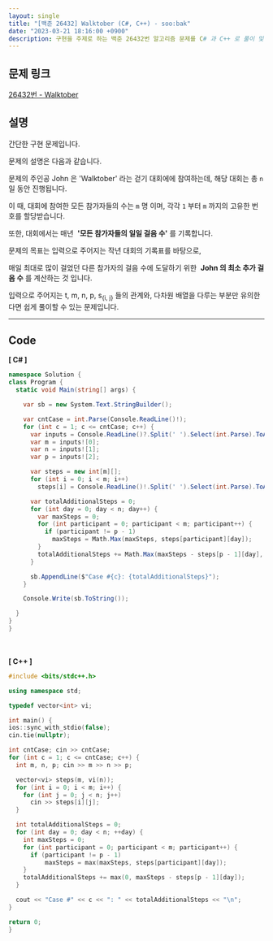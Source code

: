 ```yaml
---
layout: single
title: "[백준 26432] Walktober (C#, C++) - soo:bak"
date: "2023-03-21 18:16:00 +0900"
description: 구현을 주제로 하는 백준 26432번 알고리즘 문제를 C# 과 C++ 로 풀이 및 해설
---
```


## 문제 링크
  [26432번 - Walktober](https://www.acmicpc.net/problem/26432)

## 설명
  간단한 구현 문제입니다. <br>

  문제의 설명은 다음과 같습니다. <br>

  문제의 주인공 John 은 'Walktober' 라는 걷기 대회에에 참여하는데, 해당 대회는 총 `n` 일 동안 진행됩니다.<br>

  이 때, 대회에 참여한 모든 참가자들의 수는 `m` 명 이며, 각각 `1` 부터 `m` 까지의 고유한 번호를 할당받습니다.<br>

  또한, 대회에서는 매년 &nbsp;<b>'모든 참가자들의 일일 걸음 수'</b> 를 기록합니다.<br>

  문제의 목표는 입력으로 주어지는 작년 대회의 기록표를 바탕으로, <br>

  매일 최대로 많이 걸었던 다른 참가자의 걸음 수에 도달하기 위한 &nbsp;<b>John 의 최소 추가 걸음 수</b> 를 계산하는 것 입니다.<br>

  입력으로 주어지는 t, m, n, p, s<sub>{i, j}</sub> 들의 관계와, 다차원 배열을 다루는 부분만 유의한다면 쉽게 풀이할 수 있는 문제입니다.<br>

- - -

## Code
<b>[ C# ] </b>
<br>

  ```c#
namespace Solution {
  class Program {
    static void Main(string[] args) {

      var sb = new System.Text.StringBuilder();

      var cntCase = int.Parse(Console.ReadLine()!);
      for (int c = 1; c <= cntCase; c++) {
        var inputs = Console.ReadLine()?.Split(' ').Select(int.Parse).ToArray();
        var m = inputs![0];
        var n = inputs![1];
        var p = inputs![2];

        var steps = new int[m][];
        for (int i = 0; i < m; i++)
          steps[i] = Console.ReadLine()!.Split(' ').Select(int.Parse).ToArray();

        var totalAdditionalSteps = 0;
        for (int day = 0; day < n; day++) {
          var maxSteps = 0;
          for (int participant = 0; participant < m; participant++) {
            if (participant != p - 1)
              maxSteps = Math.Max(maxSteps, steps[participant][day]);
          }
          totalAdditionalSteps += Math.Max(maxSteps - steps[p - 1][day], 0);
        }

        sb.AppendLine($"Case #{c}: {totalAdditionalSteps}");
      }

      Console.Write(sb.ToString());

    }
  }
}
  ```
<br><br>
<b>[ C++ ] </b>
<br>

  ```c++
#include <bits/stdc++.h>

using namespace std;

typedef vector<int> vi;

int main() {
  ios::sync_with_stdio(false);
  cin.tie(nullptr);

  int cntCase; cin >> cntCase;
  for (int c = 1; c <= cntCase; c++) {
    int m, n, p; cin >> m >> n >> p;

    vector<vi> steps(m, vi(n));
    for (int i = 0; i < m; i++) {
      for (int j = 0; j < n; j++)
        cin >> steps[i][j];
    }

    int totalAdditionalSteps = 0;
    for (int day = 0; day < n; ++day) {
      int maxSteps = 0;
      for (int participant = 0; participant < m; participant++) {
        if (participant != p - 1)
            maxSteps = max(maxSteps, steps[participant][day]);
      }
      totalAdditionalSteps += max(0, maxSteps - steps[p - 1][day]);
    }

    cout << "Case #" << c << ": " << totalAdditionalSteps << "\n";
  }

  return 0;
}
  ```
